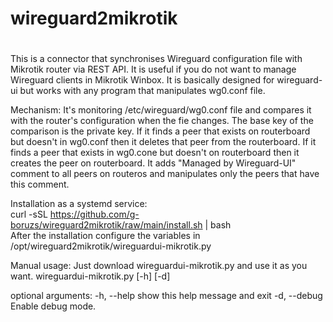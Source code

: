 #
# wireguard2mikrotik
#
This is a connector that synchronises Wireguard configuration file with Mikrotik router via REST API. It is useful if you do not want to manage Wireguard clients in Mikrotik Winbox. It is basically designed for wireguard-ui but works with any program that manipulates wg0.conf file.

Mechanism:
It's monitoring /etc/wireguard/wg0.conf file and compares it with the router's configuration when the fie changes.
The base key of the comparison is the private key.
If it finds a peer that exists on routerboard but doesn't in wg0.conf then it deletes that peer from the routerboard.
If it finds a peer that exists in wg0.cone but doesn't on routerboard then it creates the peer on routerboard.
It adds "Managed by Wireguard-UI" comment to all peers on routeros and manipulates only the peers that have this comment.
  
Installation as a systemd service:  
curl -sSL https://github.com/g-boruzs/wireguard2mikrotik/raw/main/install.sh | bash  
After the installation configure the variables in /opt/wireguard2mikrotik/wireguardui-mikrotik.py
  
Manual usage: 
Just download wireguardui-mikrotik.py and use it as you want.
wireguardui-mikrotik.py [-h] [-d]  
  
optional arguments:
  -h, --help   show this help message and exit
  -d, --debug  Enable debug mode.  
   
